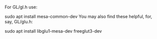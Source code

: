 For GL/gl.h use:

sudo apt install mesa-common-dev
You may also find these helpful, for, say, GL/glu.h:

sudo apt install libglu1-mesa-dev freeglut3-dev
